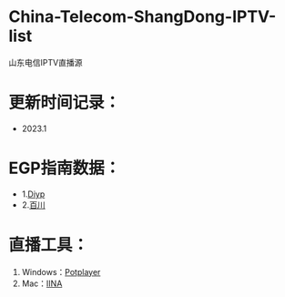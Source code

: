 # China-Telecom-ShangDong-IPTV-list
山东电信IPTV直播源
# 更新时间记录：
- 2023.1
# EGP指南数据：
- 1.[Diyp](http://epg.51zmt.top:8000/)
- 2.[百川](https://epg.112114.eu.org/)
# 直播工具：
1. Windows：[Potplayer](http://potplayer.tv/)
2. Mac：[IINA](https://www.iina.io/)

